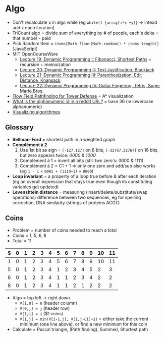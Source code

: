 # Algo

* Don't recalculate x in algo while (eg `while() {array[i*x +y]}` => intead add `x` each iteration)
* TriCount algo = divide sum of everything by # of people, each's delta = that number - paid
* Pick Random Item = `items[Math.floor(Math.random() * items.length)]` (JavaScript)
* MIT OpenCourseWare
  * [Lecture 19: Dynamic Programming I: Fibonacci, Shortest Paths](https://www.youtube.com/watch?v=OQ5jsbhAv_M) = recursion + memoization
  * [Lecture 20: Dynamic Programming II: Text Justification, Blackjack](https://www.youtube.com/watch?v=ENyox7kNKeY)
  * [Lecture 21: Dynamic Programming III: Parenthesization, Edit Distance, Knapsack](https://www.youtube.com/watch?v=ocZMDMZwhCY)
  * [Lecture 22: Dynamic Programming IV: Guitar Fingering, Tetris, Super Mario Bros.](https://www.youtube.com/watch?v=tp4_UXaVyx8)
* [Flow Field Pathfinding for Tower Defense](https://www.redblobgames.com/pathfinding/tower-defense) = A* visualization
* [What is the alphanumeric id in a reddit URL?](http://stackoverflow.com/questions/410485/whats-the-5-character-alphanumeric-id-in-reddit-url) = base 36 (ie lowercase alphanumeric)
* [Visualizing algorithmes](https://bost.ocks.org/mike/algorithms)

## Glossary

* **Bellman-Ford** = shortest path in a weighted graph
* **Complément à 2**
  1. Use 1st bit as sign = `[-127,127]` on 8 bits, `[-32767,32767]` on 16 bits, but zero appears twice: _0000_ & _1000_
  2. Complément à 1 = invert all bits (still two zero's: 0000 & 1111)
  3. Complément à 2 = C1 + 1 => only one zero and add/sub also works (eg `1 - 1` = `0001 + (1110+1)` = `0000`)
* **Loop invariant** = a property of a loop true before & after each iteration (eg an overall expression that stays true even though its constituting variables get updated)
* **Levenshtein distance** = measuring (insert/delete/substitute/swap operations) difference between two sequences, eg for spelling correction, DNA similarity (strings of proteins ACGT)

## Coins

* Problem = number of coins needed to reach a total
* Coins = 1, 5, 6, 8
* Total = 11

| $ | 0 | 1 | 2 | 3 | 4 | 5 | 6 | 7 | 8 | 9 | 10 | 11 |
| - | - | - | - | - | - | - | - | - | - | - | -- | -- |
| 1 | 0 | 1 | 2 | 3 | 4 | 5 | 6 | 7 | 8 | 9 | 10 | 11 |
| 5 | 0 | 1 | 2 | 3 | 4 | 1 | 2 | 3 | 4 | 5 |  2 |  3 |
| 6 | 0 | 1 | 2 | 3 | 4 | 1 | 1 | 2 | 3 | 4 |  2 |  2 |
| 8 | 0 | 1 | 2 | 3 | 4 | 1 | 1 | 2 | 1 | 2 |  2 |  2 |

* Algo = top left -> right down
  * `V[i,0] = 0` (header column)
  * `V[0,j] = j` (header row)
  * `V[1,j] = j` ($1 coins)
  * `V[i,j] = min(V[i-1,j], V[i,j-Ci]+1)` = either take the current minimum (one line above), or find a new minimum for this coin
* Calculate = Pascal triangle, (Path finding), Summed, Shortest path
